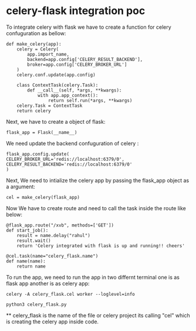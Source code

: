 # celery-flask integration poc

To integrate celery with flask we have to create a function for celery confuguration as bellow:

    def make_celery(app):
        celery = Celery(
            app.import_name,
            backend=app.config['CELERY_RESULT_BACKEND'],
            broker=app.config['CELERY_BROKER_URL']
        )
        celery.conf.update(app.config)

        class ContextTask(celery.Task):
            def __call__(self, *args, **kwargs):
                with app.app_context():
                    return self.run(*args, **kwargs)
        celery.Task = ContextTask
        return celery            

Next, we have to create a object of flask:

    flask_app = Flask(__name__)

We need update the backend confuguration of celery :

    flask_app.config.update(
    CELERY_BROKER_URL='redis://localhost:6379/0',
    CELERY_RESULT_BACKEND='redis://localhost:6379/0'
    )    

Next, We need to intialize the celery app by passing the flask_app object as a argument:

    cel = make_celery(flask_app)

Now We have to create route and need to call the task inside the route like below:

    @flask_app.route("/xvb", methods=['GET'])
    def start_job():
        result = name.delay("rahul")
        result.wait()
        return 'Celery integrated with flask is up and running!! cheers'

    @cel.task(name="celery_flask.name")
    def name(name):
        return name 

To run the app, we need to run the app in two differnt terminal one is as flask app another is as celery app:

    celery -A celery_flask.cel worker --loglevel=info

    python3 celery_flask.py

 **   celery_flask is the name of the file or celery project its calling "cel" which is creating the celery app inside code.
